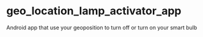 # geo_location_lamp_activator_app
Android app that use your geoposition to turn off or turn on your smart bulb
